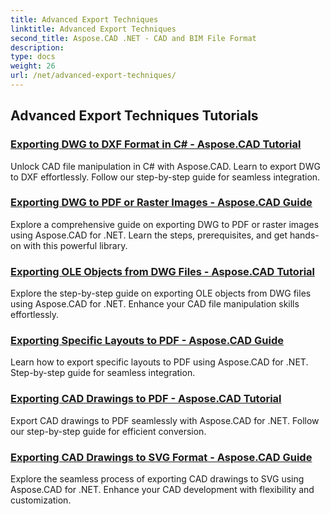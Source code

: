 ```yaml
---
title: Advanced Export Techniques
linktitle: Advanced Export Techniques
second_title: Aspose.CAD .NET - CAD and BIM File Format
description: 
type: docs
weight: 26
url: /net/advanced-export-techniques/
---
```


## Advanced Export Techniques Tutorials
### [Exporting DWG to DXF Format in C# - Aspose.CAD Tutorial](./exporting-dwg-to-dxf/)
Unlock CAD file manipulation in C# with Aspose.CAD. Learn to export DWG to DXF effortlessly. Follow our step-by-step guide for seamless integration.
### [Exporting DWG to PDF or Raster Images - Aspose.CAD Guide](./exporting-dwg-to-pdf-or-raster-images/)
Explore a comprehensive guide on exporting DWG to PDF or raster images using Aspose.CAD for .NET. Learn the steps, prerequisites, and get hands-on with this powerful library.
### [Exporting OLE Objects from DWG Files - Aspose.CAD Tutorial](./exporting-ole-objects-from-dwg/)
Explore the step-by-step guide on exporting OLE objects from DWG files using Aspose.CAD for .NET. Enhance your CAD file manipulation skills effortlessly.
### [Exporting Specific Layouts to PDF - Aspose.CAD Guide](./exporting-specific-layouts-to-pdf/)
Learn how to export specific layouts to PDF using Aspose.CAD for .NET. Step-by-step guide for seamless integration.
### [Exporting CAD Drawings to PDF - Aspose.CAD Tutorial](./exporting-cad-drawings-to-pdf/)
Export CAD drawings to PDF seamlessly with Aspose.CAD for .NET. Follow our step-by-step guide for efficient conversion.
### [Exporting CAD Drawings to SVG Format - Aspose.CAD Guide](./exporting-cad-drawings-to-svg/)
Explore the seamless process of exporting CAD drawings to SVG using Aspose.CAD for .NET. Enhance your CAD development with flexibility and customization.